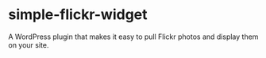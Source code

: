 # simple-flickr-widget
A WordPress plugin that makes it easy to pull Flickr photos and display them on your site.
